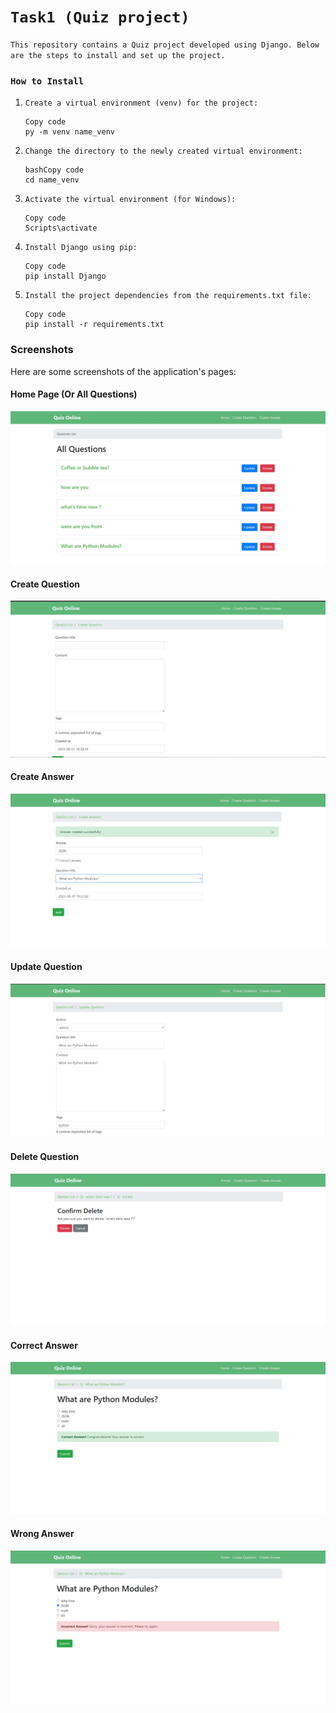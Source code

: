 # `Task1 (Quiz project)`

`This repository contains a Quiz project developed using Django. Below are the steps to install and set up the project.`

### `How to Install`

1. `Create a virtual environment (venv) for the project:`

   ```
   Copy code
   py -m venv name_venv
   ```

2. `Change the directory to the newly created virtual environment:`

   ```
   bashCopy code
   cd name_venv
   ```

3. `Activate the virtual environment (for Windows):`

   ```
   Copy code
   Scripts\activate
   ```

4. `Install Django using pip:`

   ```
   Copy code
   pip install Django
   ```

5. `Install the project dependencies from the requirements.txt file:`

   ```
   Copy code
   pip install -r requirements.txt
   ```




### Screenshots

Here are some screenshots of the application's pages:

#### Home Page (Or All Questions)
![Home Page](screenshots/2.jpg)

#### Create Question
![Create Question](screenshots/3.jpg)

#### Create Answer
![Create Answer](screenshots/1.jpg)

#### Update Question
![Update Question](screenshots/4.jpg)

#### Delete Question
![Delete Question](screenshots/5.jpg)

#### Correct Answer
![Correct Answer](screenshots/6.jpg)
#### Wrong Answer
![Wrong Answer](screenshots/7.jpg)
